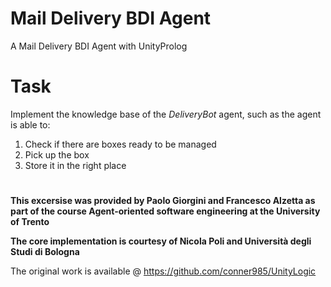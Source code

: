 # Mail Delivery BDI Agent
 A Mail Delivery BDI Agent with UnityProlog
 
# Task
Implement the knowledge base of the *DeliveryBot* agent, such as the agent is able to:

1. Check if there are boxes ready to be managed
1. Pick up the box
1. Store it in the right place

#
**This excersise was provided by Paolo Giorgini and Francesco Alzetta as part of the course Agent-oriented software engineering at the University of Trento**

**The core implementation is courtesy of Nicola Poli and Università degli Studi di Bologna**

The original work is available @ https://github.com/conner985/UnityLogic
